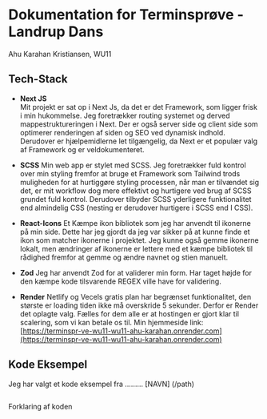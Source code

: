 # Dokumentation for Terminsprøve - Landrup Dans

Ahu Karahan Kristiansen, WU11

## Tech-Stack

* **Next JS**  
Mit projekt er sat op i Next Js, da det er det Framework, som ligger frisk i min hukommelse. Jeg foretrækker routing systemet og derved mappestruktureringen i Next. Der er også server side og client side som optimerer renderingen af siden og SEO ved dynamisk indhold. Derudover er hjælpemidlerne let tilgængelig, da Next er et populær valg af Framework og er veldokumenteret. 

* **SCSS**
Min web app er stylet med SCSS. Jeg foretrækker fuld kontrol over min styling fremfor at bruge et Framework som Tailwind trods muligheden for at hurtiggøre styling processen, når man er tilvændet sig det, er mit workflow dog mere effektivt og hurtigere ved brug af SCSS grundet fuld kontrol. Derudover tilbyder SCSS yderligere funktionalitet end almindelig CSS (nesting er derudover hurtigere i SCSS end I CSS).

* **React-Icons**
Et Kæmpe ikon bibliotek som jeg har anvendt til ikonerne på min side. Dette har jeg gjordt da jeg var sikker på at kunne finde et ikon som matcher ikonerne i projektet. Jeg kunne også gemme ikonerne lokalt, men ændringer af ikonerne er lettere med et kæmpe bibliotek til rådighed fremfor at gemme og ændre navnet og stien manuelt.

* **Zod**
Jeg har anvendt Zod for at validerer min form. Har taget højde for den kæmpe kode tilsvarende REGEX ville have for validering.

* **Render**
Netlify og Vecels gratis plan har begrænset funktionalitet, den største er loading tiden ikke må overskride 5 sekunder. Derfor er Render det oplagte valg. Fælles for dem alle er at hostingen er gjort klar til scalering, som vi kan betale os til.
Min hjemmeside link: [https://terminspr-ve-wu11-wu11-ahu-karahan.onrender.com](https://terminspr-ve-wu11-wu11-ahu-karahan.onrender.com)

## Kode Eksempel

Jeg har valgt et kode eksempel fra .........
[NAVN] (/path)
```jsx

```

Forklaring af koden